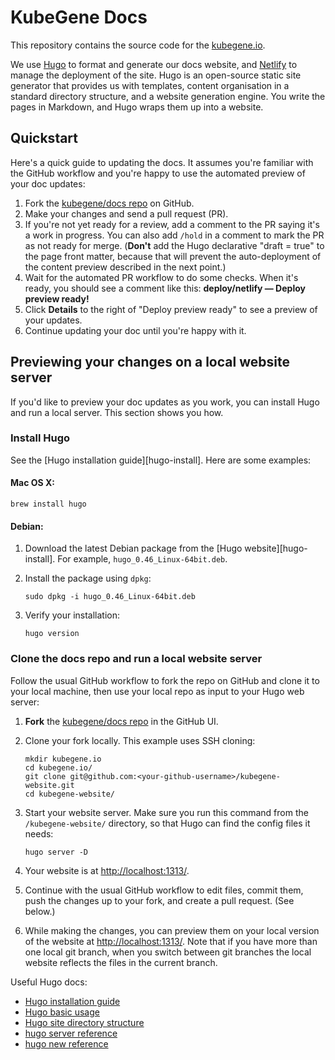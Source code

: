 # KubeGene Docs

This repository contains the source code for the [kubegene.io](https://kubegene.io/).

We use [Hugo](https://gohugo.io/) to format and generate our docs website, and
[Netlify](https://www.netlify.com/) to manage the deployment of the site. Hugo
is an open-source static site generator that provides us with templates, content
organisation in a standard directory structure, and a website generation engine.
You write the pages in Markdown, and Hugo wraps them up into a website.

## Quickstart

Here's a quick guide to updating the docs. It assumes you're familiar with the
GitHub workflow and you're happy to use the automated preview of your doc
updates:

1. Fork the [kubegene/docs repo](https://github.com/kubegene/kubegene-website) on GitHub.
1. Make your changes and send a pull request (PR).
1. If you're not yet ready for a review, add a comment to the PR saying it's a
  work in progress. You can also add `/hold` in a comment to mark the PR as not
  ready for merge. (**Don't** add the Hugo declarative "draft = true" to the
  page front matter, because that will prevent the auto-deployment of the
  content preview described in the next point.)
1. Wait for the automated PR workflow to do some checks. When it's ready,
  you should see a comment like this: **deploy/netlify — Deploy preview ready!**
1. Click **Details** to the right of "Deploy preview ready" to see a preview
  of your updates.
1. Continue updating your doc until you're happy with it.

## Previewing your changes on a local website server

If you'd like to preview your doc updates as you work, you can install Hugo
and run a local server. This section shows you how.

### Install Hugo

See the [Hugo installation guide][hugo-install]. Here are some examples:

#### Mac OS X:

```
brew install hugo
```

#### Debian:

1. Download the latest Debian package from the [Hugo website][hugo-install].
  For example, `hugo_0.46_Linux-64bit.deb`.
1. Install the package using `dpkg`:

    ```
    sudo dpkg -i hugo_0.46_Linux-64bit.deb
    ```

1. Verify your installation:

    ```
    hugo version
    ```

### Clone the docs repo and run a local website server

Follow the usual GitHub workflow to fork the repo on GitHub and clone it to your
local machine, then use your local repo as input to your Hugo web server:

1. **Fork** the [kubegene/docs repo](https://github.com/kubegene/website) in the GitHub UI.
1. Clone your fork locally. This example uses SSH cloning:

    ```
    mkdir kubegene.io
    cd kubegene.io/
    git clone git@github.com:<your-github-username>/kubegene-website.git
    cd kubegene-website/
    ```

1. Start your website server. Make sure you run this command from the
   `/kubegene-website/` directory, so that Hugo can find the config files it needs:

    ```
    hugo server -D
    ```

1. Your website is at [http://localhost:1313/](http://localhost:1313/).

1. Continue with the usual GitHub workflow to edit files, commit them, push the
  changes up to your fork, and create a pull request. (See below.)

1. While making the changes, you can preview them on your local version of the
  website at [http://localhost:1313/](http://localhost:1313/). Note that if you
  have more than one local git branch, when you switch between git branches the
  local website reflects the files in the current branch.

Useful Hugo docs:
- [Hugo installation guide](https://gohugo.io/getting-started/installing/)
- [Hugo basic usage](https://gohugo.io/getting-started/usage/)
- [Hugo site directory structure](https://gohugo.io/getting-started/directory-structure/)
- [hugo server reference](https://gohugo.io/commands/hugo_server/)
- [hugo new reference](https://gohugo.io/commands/hugo_new/)
